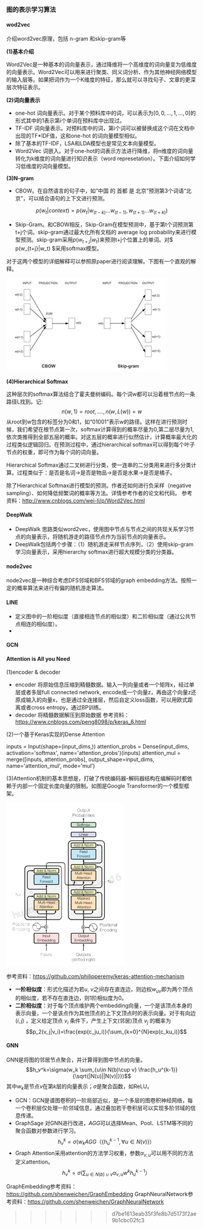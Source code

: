 ### 图的表示学习算法

#### wod2vec
介绍word2vec原理，包括 n-gram 和skip-gram等

**(1)基本介绍**

Word2Vec是一种基本的词向量表示，通过降维将一个高维度的词向量变为低维度的向量表示。Word2Vec可以用来进行聚类、同义词分析、作为其他神经网络模型的输入层等。如果把词作为一个K维度的特征，那么就可以寻找句子、文章的更深层次特征表示。

**(2)词向量表示**

* one-hot 词向量表示。对于某个预料库中的词，可以表示为$[0,0,…,1,…,0]$的形式其中的1表示第i个单词在预料库中出现过。
* TF-IDF 词向量表示。对预料库中的词，第i个词可以被替换成这个词在文档中出现的TF\*IDF值，这和one-hot 的词向量模型相似。
* 除了基本的TF-IDF，LSA和LDA模型也是常见文本向量模型。
* Word2Vec 词嵌入。对于one-hot的词表示方法进行降维，将n维度的词向量转化为k维度的词向量进行知识表示（word represetation）。下面介绍如何学习低维度的词向量模型。

**(3)N-gram**

* CBOW。在自然语言的句子中，如“中国 的 首都 是 北京”预测第3个词语“北京”，可以结合语句的上下文进行预测。

$$ p(w_t|context)=p(w_t|w_{(t-k)}...w_{(t-1)},w_{(t+1)}...w_{(t+k)})$$

* Skip-Gram。和CBOW相反，Skip-Gram在模型预测中，基于第t个词预测第t+j个词。skip-gram通过最大化所有文档的 average log probability来进行模型预测。skip-gram采用$p(w_{t+j}|w_t)$来预测t+j个位置上的单词。对$ p(w_{t+j}|w_t) $采用softmax模型。

对于这两个模型的详细解释可以参照原paper进行阅读理解。下图有一个直观的解释。

![](/assets/import_CBOW.png)

**(4)Hierarchical Softmax**

这种层次的softmax算法结合了霍夫曼树编码。每个词w都可以沿着根节点的一条路径L找到。记:
$$n(w,1)=root,....,n(w,L(w))=w$$从root到w包含的标签分为0和1，如“01001”表示w的路径。这样在进行预测时候，我们希望在根节点第一次，softmax计算得到的概率尽量为0,第二层尽量为1,依次类推得到全部五层的概率。对这五层的概率进行似然估计，计算概率最大化的过程类似逻辑回归。在预测过程中，通过hierarchical softmax可以得到每个叶子节点的权重，即可作为每个词的词向量。

Hierarchical Softmax通过二叉树进行分类，使一连串的二分类用来进行多分类计算。过程类似于：是否是名词-&gt;是否是物品-&gt;是否是水果-&gt;是否是橘子。

除了Hierarchical Softmax进行模型的预测。作者还如何进行负采样（negative sampling）、如何降低频繁词的概率等方法。详情参考作者的论文和代码。
参考资料：http://www.cnblogs.com/wei-li/p/Word2Vec.html

#### DeepWalk
- DeepWalk 思路类似word2vec，使用图中节点与节点之间的共现关系学习节点的向量表示，将随机游走的路径节点作为当前节点的向量表示。
- DeepWalk包括两个步骤：（1）随机游走采样节点序列，（2）使用skip-gram学习向量表示，采用hierarchy softmax进行超大规模分类的分类器。

#### node2vec
node2vec是一种综合考虑DFS邻域和BFS邻域的graph embedding方法。按照一定的概率算法来进行有偏的随机游走算法。

#### LINE
- 定义图中的一阶相似度（直接相连节点的相似度）和二阶相似度（通过公共节点相连的相似度）。
- 

#### GCN

#### Attention is All you Need
(1)encoder & decoder
- encoder 将原始信息压缩到精髓数据。输入一列向量或者一个矩阵x，经过单层或者多层full connected network, encode成一个向量z，再由这个向量z还原成输入的向量x，也是通过全连接层，然后自定义loss函数，可以用欧式距离或者cross entropy，通过BP训练。
- decoder 将精髓数据解压到原始数据
参考资料：https://www.cnblogs.com/peng8098/p/keras_6.html

(2)一个基于Keras实现的Dense Attention

inputs = Input(shape=(input_dims,))
attention_probs = Dense(input_dims, activation='softmax', name='attention_probs')(inputs)
attention_mul = merge([inputs, attention_probs], output_shape=input_dims, name='attention_mul', mode='mul')

(3)Attention机制的基本思想是，打破了传统编码器-解码器结构在编解码时都依赖于内部一个固定长度向量的限制。如图是Google Transformer的一个模型框架。

![Attention](/assets/Attention.PNG)

参考资料：https://github.com/philipperemy/keras-attention-mechanism

- **一阶相似度**：形式化描述为若$u$, $v$之间存在直连边，则边权$w_{uv}$即为两个顶点的相似度，若不存在直连边，则1阶相似度为0。
- **二阶相似度**：对于每个顶点维护两个embedding向量，一个是该顶点本身的表示向量，一个是该点作为其他顶点的上下文顶点时的表示向量。对于有向边 $(i,j)$ ，定义给定顶点 $v_i$ 条件下，产生上下文(邻居)顶点 $v_j$ 的概率为
$$p_2(v_j|v_i)=\frac{exp(c_ju_i)}{\sum_{k=0}^{N}exp(c_ku_i)}$$

#### GNN
GNN是将图的邻居节点聚合，并计算得到图中节点的向量。
$$h_v^k=\sigma(w_k \sum_{u\in N(b)\cup v} \frac{h_u^{k-1}}{\sqrt{|N(u)||N(v)|}})$$
其中$w_k$是节点$v$在第$k$层的向量表示；$\sigma$是聚合函数，如ReLU。
- GCN：GCN是谱图卷积的一阶局部近似，是一个多层的图卷积神经网络，每一个卷积层仅处理一阶邻域信息，通过叠加若干卷积层可以实现多阶邻域的信息传递。
- GraphSage 对GNN进行改进，$AGG$可以选择Mean、Pool、LSTM等不同的聚合函数对参数进行学习。
$$h_v^k=\sigma(w_kAGG（\{h_u^{k-1},\forall u \in N(v)\} ）$$
- Graph Attention采用attention的方法学习权重，参数$\alpha_{v,u}$可以用不同的方法定义attention。
$$h_v^k=\sigma(\sum_{u\in N(b)\cup v}\alpha_{v,u}w^kh_u^{k-1}）$$

GraphEmbedding参考资料：https://github.com/shenweichen/GraphEmbedding
GraphNeuralNetwork参考资料：https://github.com/shenweichen/GraphNeuralNetwork
>>>>>>> d7be1613eab35f3fe8b7d5173f2ae9b1cbc02fc3
